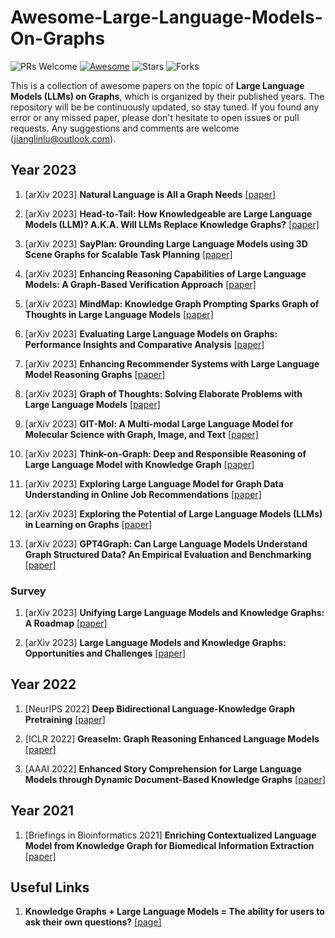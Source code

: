 # Awesome-Large-Language-Models-On-Graphs
 
 ![PRs Welcome](https://img.shields.io/badge/PRs-Welcome-green)  [![Awesome](https://awesome.re/badge.svg)](https://awesome.re) ![Stars](https://img.shields.io/github/stars/Jianglin954/awesome-large-language-models-on-graphs?color=yellow)  ![Forks](https://img.shields.io/github/forks/Jianglin954/awesome-large-language-models-on-graphs?color=blue&label=Fork)
 

 This is a collection of awesome papers on the topic of **Large Language Models (LLMs) on Graphs**, which is organized by their published years. The repository will be be continuously updated, so stay tuned. If you found any error or any missed paper, please don't hesitate to open issues or pull requests. Any suggestions and comments are welcome (jianglinlu@outlook.com).
 
 
## Year 2023


1. [arXiv 2023] **Natural Language is All a Graph Needs** [[paper]](https://arxiv.org/pdf/2308.07134.pdf)

1. [arXiv 2023] **Head-to-Tail: How Knowledgeable are Large Language Models (LLM)? A.K.A. Will LLMs Replace Knowledge Graphs?** [[paper]](https://arxiv.org/pdf/2308.10168.pdf)

1. [arXiv 2023] **SayPlan: Grounding Large Language Models using 3D Scene Graphs for Scalable Task Planning** [[paper]](https://arxiv.org/pdf/2307.06135.pdf)

1. [arXiv 2023] **Enhancing Reasoning Capabilities of Large Language Models: A Graph-Based Verification Approach** [[paper]](https://arxiv.org/abs/2308.09267)

1. [arXiv 2023] **MindMap: Knowledge Graph Prompting Sparks Graph of Thoughts in Large Language Models** [[paper]](https://arxiv.org/abs/2308.09729)

1. [arXiv 2023] **Evaluating Large Language Models on Graphs: Performance Insights and Comparative Analysis** [[paper]](https://arxiv.org/abs/2308.11224)

1. [arXiv 2023] **Enhancing Recommender Systems with Large Language Model Reasoning Graphs** [[paper]](https://arxiv.org/abs/2308.10835)

1. [arXiv 2023] **Graph of Thoughts: Solving Elaborate Problems with Large Language Models** [[paper]](https://arxiv.org/abs/2308.09687)

1. [arXiv 2023] **GIT-Mol: A Multi-modal Large Language Model for Molecular Science with Graph, Image, and Text** [[paper]](https://arxiv.org/abs/2308.06911)

1. [arXiv 2023] **Think-on-Graph: Deep and Responsible Reasoning of Large Language Model with Knowledge Graph** [[paper]](https://arxiv.org/abs/2307.07697)

1. [arXiv 2023] **Exploring Large Language Model for Graph Data Understanding in Online Job Recommendations** [[paper]](https://arxiv.org/abs/2307.05722)

1. [arXiv 2023] **Exploring the Potential of Large Language Models (LLMs) in Learning on Graphs** [[paper]](https://arxiv.org/abs/2307.03393)

1. [arXiv 2023] **GPT4Graph: Can Large Language Models Understand Graph Structured Data? An Empirical Evaluation and Benchmarking** [[paper]](https://arxiv.org/pdf/2305.15066.pdf)

### Survey

1. [arXiv 2023] **Unifying Large Language Models and Knowledge Graphs: A Roadmap** [[paper]](https://arxiv.org/pdf/2306.08302.pdf)

1. [arXiv 2023] **Large Language Models and Knowledge Graphs: Opportunities and Challenges** [[paper]](https://arxiv.org/pdf/2308.06374.pdf)

## Year 2022


1. [NeurIPS 2022] **Deep Bidirectional Language-Knowledge Graph Pretraining** [[paper]](https://proceedings.neurips.cc/paper_files/paper/2022/hash/f224f056694bcfe465c5d84579785761-Abstract-Conference.html)

1. [ICLR 2022] **Greaselm: Graph Reasoning Enhanced Language Models** [[paper]](https://openreview.net/forum?id=41e9o6cQPj)

1. [AAAI 2022] **Enhanced Story Comprehension for Large Language Models through Dynamic Document-Based Knowledge Graphs** [[paper]](https://ojs.aaai.org/index.php/AAAI/article/view/21286)


## Year 2021


1. [Briefings in Bioinformatics 2021] **Enriching Contextualized Language Model from Knowledge Graph for Biomedical Information Extraction** [[paper]](https://academic.oup.com/bib/article-abstract/22/3/bbaa110/5854405)



## Useful Links
1. **Knowledge Graphs + Large Language Models = The ability for users to ask their own questions?** [[page]](https://medium.com/@peter.lawrence_47665/knowledge-graphs-large-language-models-the-ability-for-users-to-ask-their-own-questions-e4afc348fa72)